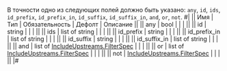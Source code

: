 В точности одно из следующих полей должно быть указано: `any`, `id`, `ids`, `id_prefix`, `id_prefix_in`, `id_suffix`, `id_suffix_in`, `and`, `or`, `not`.
#|
|| Имя | Тип | Обязательность | Дефолт | Описание ||
|| any | bool |  |  |  ||
|| id | string |  |  |  ||
|| ids | list of string |  |  |  ||
|| id_prefix | string |  |  |  ||
|| id_prefix_in | list of string |  |  |  ||
|| id_suffix | string |  |  |  ||
|| id_suffix_in | list of string |  |  |  ||
|| and | list of [IncludeUpstreams.FilterSpec](#IncludeUpstreams.FilterSpec) |  |  |  ||
|| or | list of [IncludeUpstreams.FilterSpec](#IncludeUpstreams.FilterSpec) |  |  |  ||
|| not | [IncludeUpstreams.FilterSpec](#IncludeUpstreams.FilterSpec) |  |  |  ||
|#